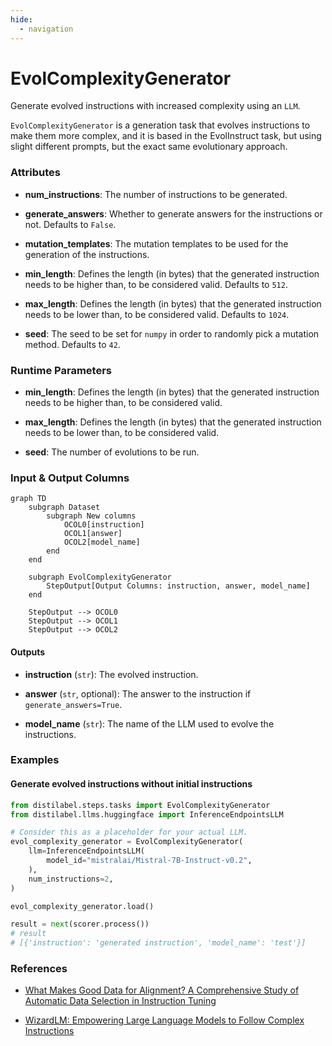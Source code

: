 ```yaml
---
hide:
  - navigation
---
```

# EvolComplexityGenerator

Generate evolved instructions with increased complexity using an `LLM`.



`EvolComplexityGenerator` is a generation task that evolves instructions to make
    them more complex, and it is based in the EvolInstruct task, but using slight different
    prompts, but the exact same evolutionary approach.





### Attributes

- **num_instructions**: The number of instructions to be generated.

- **generate_answers**: Whether to generate answers for the instructions or not. Defaults  to `False`.

- **mutation_templates**: The mutation templates to be used for the generation of the  instructions.

- **min_length**: Defines the length (in bytes) that the generated instruction needs to  be higher than, to be considered valid. Defaults to `512`.

- **max_length**: Defines the length (in bytes) that the generated instruction needs to  be lower than, to be considered valid. Defaults to `1024`.

- **seed**: The seed to be set for `numpy` in order to randomly pick a mutation method.  Defaults to `42`.




### Runtime Parameters

- **min_length**: Defines the length (in bytes) that the generated instruction needs to be higher than, to be considered valid.

- **max_length**: Defines the length (in bytes) that the generated instruction needs to be lower than, to be considered valid.

- **seed**: The number of evolutions to be run.



### Input & Output Columns

``` mermaid
graph TD
	subgraph Dataset
		subgraph New columns
			OCOL0[instruction]
			OCOL1[answer]
			OCOL2[model_name]
		end
	end

	subgraph EvolComplexityGenerator
		StepOutput[Output Columns: instruction, answer, model_name]
	end

	StepOutput --> OCOL0
	StepOutput --> OCOL1
	StepOutput --> OCOL2

```




#### Outputs


- **instruction** (`str`): The evolved instruction.

- **answer** (`str`, optional): The answer to the instruction if `generate_answers=True`.

- **model_name** (`str`): The name of the LLM used to evolve the instructions.





### Examples


#### Generate evolved instructions without initial instructions
```python
from distilabel.steps.tasks import EvolComplexityGenerator
from distilabel.llms.huggingface import InferenceEndpointsLLM

# Consider this as a placeholder for your actual LLM.
evol_complexity_generator = EvolComplexityGenerator(
    llm=InferenceEndpointsLLM(
        model_id="mistralai/Mistral-7B-Instruct-v0.2",
    ),
    num_instructions=2,
)

evol_complexity_generator.load()

result = next(scorer.process())
# result
# [{'instruction': 'generated instruction', 'model_name': 'test'}]
```




### References

- [What Makes Good Data for Alignment? A Comprehensive Study of Automatic Data Selection in Instruction Tuning](https://arxiv.org/abs/2312.15685)

- [WizardLM: Empowering Large Language Models to Follow Complex Instructions](https://arxiv.org/abs/2304.12244)


